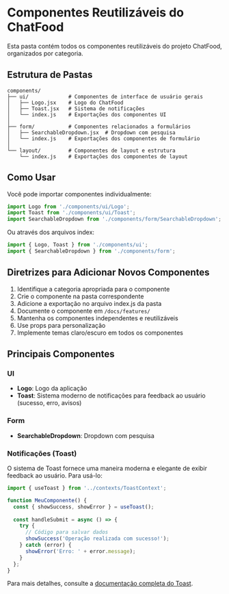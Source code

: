 # Componentes Reutilizáveis do ChatFood

Esta pasta contém todos os componentes reutilizáveis do projeto ChatFood, organizados por categoria.

## Estrutura de Pastas

```
components/
├── ui/             # Componentes de interface de usuário gerais
│   ├── Logo.jsx    # Logo do ChatFood 
│   ├── Toast.jsx   # Sistema de notificações
│   └── index.js    # Exportações dos componentes UI
│
├── form/           # Componentes relacionados a formulários
│   ├── SearchableDropdown.jsx  # Dropdown com pesquisa
│   └── index.js    # Exportações dos componentes de formulário
│
└── layout/         # Componentes de layout e estrutura
    └── index.js    # Exportações dos componentes de layout
```

## Como Usar

Você pode importar componentes individualmente:

```jsx
import Logo from './components/ui/Logo';
import Toast from './components/ui/Toast';
import SearchableDropdown from './components/form/SearchableDropdown';
```

Ou através dos arquivos index:

```jsx
import { Logo, Toast } from './components/ui';
import { SearchableDropdown } from './components/form';
```

## Diretrizes para Adicionar Novos Componentes

1. Identifique a categoria apropriada para o componente
2. Crie o componente na pasta correspondente
3. Adicione a exportação no arquivo index.js da pasta
4. Documente o componente em `/docs/features/`
5. Mantenha os componentes independentes e reutilizáveis
6. Use props para personalização
7. Implemente temas claro/escuro em todos os componentes

## Principais Componentes

### UI
- **Logo**: Logo da aplicação
- **Toast**: Sistema moderno de notificações para feedback ao usuário (sucesso, erro, avisos)

### Form
- **SearchableDropdown**: Dropdown com pesquisa

### Notificações (Toast)

O sistema de Toast fornece uma maneira moderna e elegante de exibir feedback ao usuário. Para usá-lo:

```jsx
import { useToast } from '../contexts/ToastContext';

function MeuComponente() {
  const { showSuccess, showError } = useToast();
  
  const handleSubmit = async () => {
    try {
      // Código para salvar dados
      showSuccess('Operação realizada com sucesso!');
    } catch (error) {
      showError('Erro: ' + error.message);
    }
  };
}
```

Para mais detalhes, consulte a [documentação completa do Toast](/docs/features/ToastNotifications.md).
